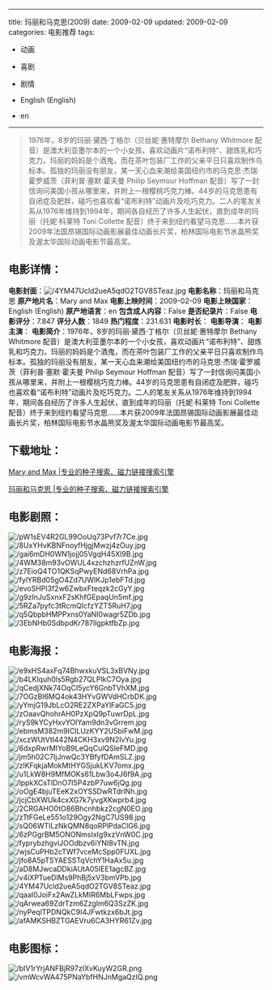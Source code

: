 
---
title: 玛丽和马克思(2009)
date: 2009-02-09
updated: 2009-02-09
categories: 电影推荐
tags:
- 动画
- 喜剧
- 剧情

- English (English)
- en
---


> 1976年，8岁的玛丽·黛西·丁格尔（贝丝妮·惠特摩尔 Bethany Whitmore 配音）是澳大利亚墨尔本的一个小女孩，喜欢动画片“诺布利特”、甜炼乳和巧克力。玛丽的妈妈是个酒鬼，而在茶叶包装厂工作的父亲平日只喜欢制作鸟标本。孤独的玛丽没有朋友，某一天心血来潮给美国纽约市的马克思·杰瑞·霍罗威茨（菲利普·塞默·霍夫曼 Philip Seymour Hoffman 配音）写了一封信询问美国小孩从哪里来，并附上一根樱桃巧克力棒。44岁的马克思患有自闭症及肥胖，碰巧也喜欢看“诺布利特”动画片及吃巧克力。二人的笔友关系从1976年维持到1994年，期间各自经历了许多人生起伏，直到成年的玛丽（托妮·科莱特 Toni Collette 配音）终于来到纽约看望马克思……本片获2009年法国昂锡国际动画影展最佳动画长片奖，柏林国际电影节水晶熊奖及渥太华国际动画电影节最高奖。

## **电影详情**：

**电影封面**：<img src="https://image.tmdb.org/t/p/w200/4YM47Ucld2ueA5qdO2TGV8STeaz.jpg" alt="/4YM47Ucld2ueA5qdO2TGV8STeaz.jpg" title="/4YM47Ucld2ueA5qdO2TGV8STeaz.jpg">
**电影名称**：玛丽和马克思
**原产地片名**：Mary and Max
**电影上映时间**：2009-02-09
**电影上映国家**：English (English)
**原产地语言**：en
**包含成人内容**：False
**是否纪录片**：False
**电影评分**：7.847
**评分人数**：1849
**热门程度**：231.631
**电影时长**：
**电影导演**：
**电影主演**：
**电影简介**：1976年，8岁的玛丽·黛西·丁格尔（贝丝妮·惠特摩尔 Bethany Whitmore 配音）是澳大利亚墨尔本的一个小女孩，喜欢动画片“诺布利特”、甜炼乳和巧克力。玛丽的妈妈是个酒鬼，而在茶叶包装厂工作的父亲平日只喜欢制作鸟标本。孤独的玛丽没有朋友，某一天心血来潮给美国纽约市的马克思·杰瑞·霍罗威茨（菲利普·塞默·霍夫曼 Philip Seymour Hoffman 配音）写了一封信询问美国小孩从哪里来，并附上一根樱桃巧克力棒。44岁的马克思患有自闭症及肥胖，碰巧也喜欢看“诺布利特”动画片及吃巧克力。二人的笔友关系从1976年维持到1994年，期间各自经历了许多人生起伏，直到成年的玛丽（托妮·科莱特 Toni Collette 配音）终于来到纽约看望马克思……本片获2009年法国昂锡国际动画影展最佳动画长片奖，柏林国际电影节水晶熊奖及渥太华国际动画电影节最高奖。

## **下载地址**：
[Mary and Max |专业的种子搜索、磁力链接搜索引擎](https://movie.amd794.com:2083/?search=Mary%20and%20Max&ordering=&mode=match_phrase&page_size=10&page=1)

[玛丽和马克思 |专业的种子搜索、磁力链接搜索引擎](https://movie.amd794.com:2083/?search=%E7%8E%9B%E4%B8%BD%E5%92%8C%E9%A9%AC%E5%85%8B%E6%80%9D&ordering=&mode=match_phrase&page_size=10&page=1)
 

## **电影剧照**：
<img src="https://image.tmdb.org/t/p/original/pW1sEV4R2GL99OoUq73Pvf7r7Ce.jpg" alt="/pW1sEV4R2GL99OoUq73Pvf7r7Ce.jpg" title="/pW1sEV4R2GL99OoUq73Pvf7r7Ce.jpg"><img src="https://image.tmdb.org/t/p/original/8UxYHvKBNFnoyfHjgjMwzj4zOuy.jpg" alt="/8UxYHvKBNFnoyfHjgjMwzj4zOuy.jpg" title="/8UxYHvKBNFnoyfHjgjMwzj4zOuy.jpg"><img src="https://image.tmdb.org/t/p/original/gai6mDH0WN1jojj05VgqH45Xl9B.jpg" alt="/gai6mDH0WN1jojj05VgqH45Xl9B.jpg" title="/gai6mDH0WN1jojj05VgqH45Xl9B.jpg"><img src="https://image.tmdb.org/t/p/original/4WM38m93vOWUL4xzchzhzrfUZnW.jpg" alt="/4WM38m93vOWUL4xzchzhzrfUZnW.jpg" title="/4WM38m93vOWUL4xzchzhzrfUZnW.jpg"><img src="https://image.tmdb.org/t/p/original/z7EioQ4TO1QKSqPwyENd68VrhPa.jpg" alt="/z7EioQ4TO1QKSqPwyENd68VrhPa.jpg" title="/z7EioQ4TO1QKSqPwyENd68VrhPa.jpg"><img src="https://image.tmdb.org/t/p/original/fylYRBd05gO4Zd7UWIKJp1ebFTd.jpg" alt="/fylYRBd05gO4Zd7UWIKJp1ebFTd.jpg" title="/fylYRBd05gO4Zd7UWIKJp1ebFTd.jpg"><img src="https://image.tmdb.org/t/p/original/evoSHPI3f2w6ZwbxFteqzk2cGyY.jpg" alt="/evoSHPI3f2w6ZwbxFteqzk2cGyY.jpg" title="/evoSHPI3f2w6ZwbxFteqzk2cGyY.jpg"><img src="https://image.tmdb.org/t/p/original/g9zInJuSxnxF2sKhfGEpaqUn5mf.jpg" alt="/g9zInJuSxnxF2sKhfGEpaqUn5mf.jpg" title="/g9zInJuSxnxF2sKhfGEpaqUn5mf.jpg"><img src="https://image.tmdb.org/t/p/original/5RZa7pyfc3tRcmQIcfzYZT5RuH7.jpg" alt="/5RZa7pyfc3tRcmQIcfzYZT5RuH7.jpg" title="/5RZa7pyfc3tRcmQIcfzYZT5RuH7.jpg"><img src="https://image.tmdb.org/t/p/original/q5QbpbHMPPxns0YaNI0wagr5ZDb.jpg" alt="/q5QbpbHMPPxns0YaNI0wagr5ZDb.jpg" title="/q5QbpbHMPPxns0YaNI0wagr5ZDb.jpg"><img src="https://image.tmdb.org/t/p/original/3EbNHb0SdbpdKr787llgpktfbZp.jpg" alt="/3EbNHb0SdbpdKr787llgpktfbZp.jpg" title="/3EbNHb0SdbpdKr787llgpktfbZp.jpg">

## **电影海报**：
<img src="https://image.tmdb.org/t/p/original/e9xHS4axFq74BhwxkuVSL3xBVNy.jpg" alt="/e9xHS4axFq74BhwxkuVSL3xBVNy.jpg" title="/e9xHS4axFq74BhwxkuVSL3xBVNy.jpg"><img src="https://image.tmdb.org/t/p/original/b4LKlquh0ls5Rgb27QLPlkC7Oya.jpg" alt="/b4LKlquh0ls5Rgb27QLPlkC7Oya.jpg" title="/b4LKlquh0ls5Rgb27QLPlkC7Oya.jpg"><img src="https://image.tmdb.org/t/p/original/qCedjXNk74OqCI5ycY6GnbTVhXM.jpg" alt="/qCedjXNk74OqCI5ycY6GnbTVhXM.jpg" title="/qCedjXNk74OqCI5ycY6GnbTVhXM.jpg"><img src="https://image.tmdb.org/t/p/original/7OGzBl6MQ4ok43HYvGWVdHCrbDK.jpg" alt="/7OGzBl6MQ4ok43HYvGWVdHCrbDK.jpg" title="/7OGzBl6MQ4ok43HYvGWVdHCrbDK.jpg"><img src="https://image.tmdb.org/t/p/original/yYmjG19JbLcO2RE2ZXPaYlFaGC5.jpg" alt="/yYmjG19JbLcO2RE2ZXPaYlFaGC5.jpg" title="/yYmjG19JbLcO2RE2ZXPaYlFaGC5.jpg"><img src="https://image.tmdb.org/t/p/original/zOaavQhohrAH0PzXpQ9pTuwrDpL.jpg" alt="/zOaavQhohrAH0PzXpQ9pTuwrDpL.jpg" title="/zOaavQhohrAH0PzXpQ9pTuwrDpL.jpg"><img src="https://image.tmdb.org/t/p/original/ryS9kYCyHxvYOIYam9dn3vGrrem.jpg" alt="/ryS9kYCyHxvYOIYam9dn3vGrrem.jpg" title="/ryS9kYCyHxvYOIYam9dn3vGrrem.jpg"><img src="https://image.tmdb.org/t/p/original/ebmsM382m9IClLUzKYY2U5biFwM.jpg" alt="/ebmsM382m9IClLUzKYY2U5biFwM.jpg" title="/ebmsM382m9IClLUzKYY2U5biFwM.jpg"><img src="https://image.tmdb.org/t/p/original/xczWUtVtI442N4CKH3xv9N2IvYu.jpg" alt="/xczWUtVtI442N4CKH3xv9N2IvYu.jpg" title="/xczWUtVtI442N4CKH3xv9N2IvYu.jpg"><img src="https://image.tmdb.org/t/p/original/6dxpRwrMIYoB9LeQqCulQSleFMD.jpg" alt="/6dxpRwrMIYoB9LeQqCulQSleFMD.jpg" title="/6dxpRwrMIYoB9LeQqCulQSleFMD.jpg"><img src="https://image.tmdb.org/t/p/original/jm5h02C7IjJnwQc3YBfyfDAmSLZ.jpg" alt="/jm5h02C7IjJnwQc3YBfyfDAmSLZ.jpg" title="/jm5h02C7IjJnwQc3YBfyfDAmSLZ.jpg"><img src="https://image.tmdb.org/t/p/original/zlKFqkjaMokMtHYGSjukLKV7omx.jpg" alt="/zlKFqkjaMokMtHYGSjukLKV7omx.jpg" title="/zlKFqkjaMokMtHYGSjukLKV7omx.jpg"><img src="https://image.tmdb.org/t/p/original/u1LkW8H9MfMOKs61Lbw3o4J6f9A.jpg" alt="/u1LkW8H9MfMOKs61Lbw3o4J6f9A.jpg" title="/u1LkW8H9MfMOKs61Lbw3o4J6f9A.jpg"><img src="https://image.tmdb.org/t/p/original/lppkXCsTlDnO7I5P4zbP7uw6jQg.jpg" alt="/lppkXCsTlDnO7I5P4zbP7uw6jQg.jpg" title="/lppkXCsTlDnO7I5P4zbP7uw6jQg.jpg"><img src="https://image.tmdb.org/t/p/original/oOgE4bjuTEeK2xOYSSDwRTdrlNh.jpg" alt="/oOgE4bjuTEeK2xOYSSDwRTdrlNh.jpg" title="/oOgE4bjuTEeK2xOYSSDwRTdrlNh.jpg"><img src="https://image.tmdb.org/t/p/original/jcjCbXWUk4cxXG7k7yvgXKwprb4.jpg" alt="/jcjCbXWUk4cxXG7k7yvgXKwprb4.jpg" title="/jcjCbXWUk4cxXG7k7yvgXKwprb4.jpg"><img src="https://image.tmdb.org/t/p/original/2CRGAHO0tO86Bhcnhbkz2cgN0EO.jpg" alt="/2CRGAHO0tO86Bhcnhbkz2cgN0EO.jpg" title="/2CRGAHO0tO86Bhcnhbkz2cgN0EO.jpg"><img src="https://image.tmdb.org/t/p/original/zTtFGeLe551o129Ogy2NgC7US98.jpg" alt="/zTtFGeLe551o129Ogy2NgC7US98.jpg" title="/zTtFGeLe551o129Ogy2NgC7US98.jpg"><img src="https://image.tmdb.org/t/p/original/sQ06WTlLzNkQMN8qoRPlPdaClG6.jpg" alt="/sQ06WTlLzNkQMN8qoRPlPdaClG6.jpg" title="/sQ06WTlLzNkQMN8qoRPlPdaClG6.jpg"><img src="https://image.tmdb.org/t/p/original/6zPGgrBM5ONONmsIxIg9xzVnW0C.jpg" alt="/6zPGgrBM5ONONmsIxIg9xzVnW0C.jpg" title="/6zPGgrBM5ONONmsIxIg9xzVnW0C.jpg"><img src="https://image.tmdb.org/t/p/original/fyprybzhgviJOOdbzv6iYNI8vTN.jpg" alt="/fyprybzhgviJOOdbzv6iYNI8vTN.jpg" title="/fyprybzhgviJOOdbzv6iYNI8vTN.jpg"><img src="https://image.tmdb.org/t/p/original/wjsCuPHb2cTWf7vceMcSpp0FUXL.jpg" alt="/wjsCuPHb2cTWf7vceMcSpp0FUXL.jpg" title="/wjsCuPHb2cTWf7vceMcSpp0FUXL.jpg"><img src="https://image.tmdb.org/t/p/original/jfo8A5pTSYAESSTqVchY1HaAx5u.jpg" alt="/jfo8A5pTSYAESSTqVchY1HaAx5u.jpg" title="/jfo8A5pTSYAESSTqVchY1HaAx5u.jpg"><img src="https://image.tmdb.org/t/p/original/aD8MJwcaDDkiAUtA05IEE1agcBZ.jpg" alt="/aD8MJwcaDDkiAUtA05IEE1agcBZ.jpg" title="/aD8MJwcaDDkiAUtA05IEE1agcBZ.jpg"><img src="https://image.tmdb.org/t/p/original/v4iXPTueDlMs9PhBj5xV3bmVPb.jpg" alt="/v4iXPTueDlMs9PhBj5xV3bmVPb.jpg" title="/v4iXPTueDlMs9PhBj5xV3bmVPb.jpg"><img src="https://image.tmdb.org/t/p/original/4YM47Ucld2ueA5qdO2TGV8STeaz.jpg" alt="/4YM47Ucld2ueA5qdO2TGV8STeaz.jpg" title="/4YM47Ucld2ueA5qdO2TGV8STeaz.jpg"><img src="https://image.tmdb.org/t/p/original/qaaI0JoiFx2AwZLkMIR6MbLFwps.jpg" alt="/qaaI0JoiFx2AwZLkMIR6MbLFwps.jpg" title="/qaaI0JoiFx2AwZLkMIR6MbLFwps.jpg"><img src="https://image.tmdb.org/t/p/original/qArwea69ZdrTzm6Zzglm6Q3SzZK.jpg" alt="/qArwea69ZdrTzm6Zzglm6Q3SzZK.jpg" title="/qArwea69ZdrTzm6Zzglm6Q3SzZK.jpg"><img src="https://image.tmdb.org/t/p/original/nyPeqlTPDNQkC9I4JFwtkzx6bJt.jpg" alt="/nyPeqlTPDNQkC9I4JFwtkzx6bJt.jpg" title="/nyPeqlTPDNQkC9I4JFwtkzx6bJt.jpg"><img src="https://image.tmdb.org/t/p/original/afAMKSHBZTGAEVru6CA3HYR61Zv.jpg" alt="/afAMKSHBZTGAEVru6CA3HYR61Zv.jpg" title="/afAMKSHBZTGAEVru6CA3HYR61Zv.jpg">

## **电影图标**：
<img src="https://image.tmdb.org/t/p/original/bIV1rYrjANFBjR97zIXvKuyW2GR.png" alt="/bIV1rYrjANFBjR97zIXvKuyW2GR.png" title="/bIV1rYrjANFBjR97zIXvKuyW2GR.png"><img src="https://image.tmdb.org/t/p/original/vmWcvWA475PNaYbfHNJnMgaQzIQ.png" alt="/vmWcvWA475PNaYbfHNJnMgaQzIQ.png" title="/vmWcvWA475PNaYbfHNJnMgaQzIQ.png">
